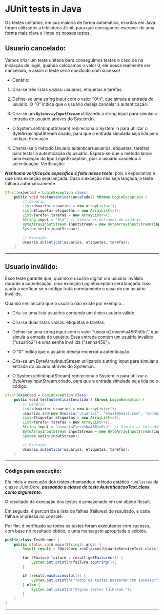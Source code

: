 # JUnit tests in Java

Os testes unitários, em sua maioria de forma automática, escritas em Java
foram utilizados a biblioteca JUnit, para que consigamos escrever de uma forma
mais clara e limpa os nossos testes.

## Usuario cancelado: 

Vamos criar um teste unitário para conseguimos testas o caso de na iniciação
de login, quando colocamos o valor 0, ele possa realmente ser cancelado, e 
assim o teste seria concluído com sucesso!

- Cenário:

1. Cria-se três listas vazias: usuarios, etiquetas e tarefas.


2. Define-se uma string input com o valor "0\n", que simula a entrada do usuário. O "0" indica que o usuário deseja cancelar a autenticação.


3. Cria-se um ***``ByteArrayInputStream``*** utilizando a string input para simular a entrada do usuário através do System.in.

- O System.setIn(inputStream) redireciona o System.in para utilizar o ByteArrayInputStream criado, para que a entrada simulada seja lida pelo código.
Execução:


4. Chama-se o método Usuario.autenticar(usuarios, etiquetas, tarefas) para testar a autenticação do usuário.
Espera-se que o método lance uma exceção do tipo LoginException, pois o usuário cancelou a autenticação.
Verificação:

***Nenhuma verificação específica é feita nesse teste***, pois a expectativa é que uma exceção seja lançada. Caso a exceção não seja lançada, o teste falhará automaticamente.

````java
@Test(expected = LoginException.class)
    public void testAutenticarCancelado() throws LoginException {
        // Cenário
        List<Usuario> usuarios = new ArrayList<>();
        List<Etiqueta> etiquetas = new ArrayList<>();
        List<Tarefa> tarefas = new ArrayList<>();
        String input = "0\n"; // Simula as entradas do usuário
        ByteArrayInputStream inputStream = new ByteArrayInputStream(input.getBytes());
        System.setIn(inputStream);

        // Execução
        Usuario.autenticar(usuarios, etiquetas, tarefas); 
    }
````

---

## Usuario inválido: 

Esse teste garante que, quando o usuário digitar um usuário inválido durante a autenticação, uma exceção LoginException será lançada. Isso ajuda a verificar se o código trata corretamente o caso de um usuário inválido.

Quando ele lançará que o usuário não existe por exemplo...

- Cria-se uma lista usuarios contendo um único usuário válido.


- Cria-se duas listas vazias: etiquetas e tarefas.


- Define-se uma string input com o valor "usuario2\nsenha456\n0\n", que simula a entrada do usuário. Essa entrada contém um usuário inválido ("usuario2") e uma senha inválida ("senha456"). 


- O "0" indica que o usuário deseja encerrar a autenticação.


- Cria-se um ByteArrayInputStream utilizando a string input para simular a entrada do usuário através do System.in.


- O System.setIn(inputStream) redireciona o System.in para utilizar o ByteArrayInputStream criado, para que a entrada simulada seja lida pelo código.

````java
@Test(expected = LoginException.class)
    public void testAutenticarInvalido() throws LoginException {
        // Cenário
        List<Usuario> usuarios = new ArrayList<>();
        usuarios.add(new Usuario("usuario1", "email@email.com", "senha123", TipoUsuario.ALUNO));
        List<Etiqueta> etiquetas = new ArrayList<>();
        List<Tarefa> tarefas = new ArrayList<>();
        String input = "usuario2\nsenha456\n0\n"; // Simula as entradas do usuário
        ByteArrayInputStream inputStream = new ByteArrayInputStream(input.getBytes());
        System.setIn(inputStream);

        // Execução
        Usuario.autenticar(usuarios, etiquetas, tarefas);
    }
````

---

### Código para execução: 

Ele inicia a execução dos testes chamando o método estático ``runClasses`` da classe JUnitCore, ***passando a classe de teste AutenticacaoTest.class como argumento***.

O resultado da execução dos testes é armazenado em um objeto Result.

Em seguida, é percorrida a lista de falhas (failures) do resultado, e cada falha é impressa no console.

Por fim, é verificado se todos os testes foram executados com sucesso, com base no resultado obtido, e uma mensagem apropriada é exibida.

````java
public class TestRunner {
    public static void main(String[] args) {
        Result result = JUnitCore.runClasses(UsuarioServiceTest.class);

        for (Failure failure : result.getFailures()) {
            System.out.println(failure.toString());
        }

        if (result.wasSuccessful()) {
            System.out.println("Todos os testes passaram com sucesso!");
        } else {
            System.out.println("Alguns testes falharam.");
        }
    }
}
````
---

